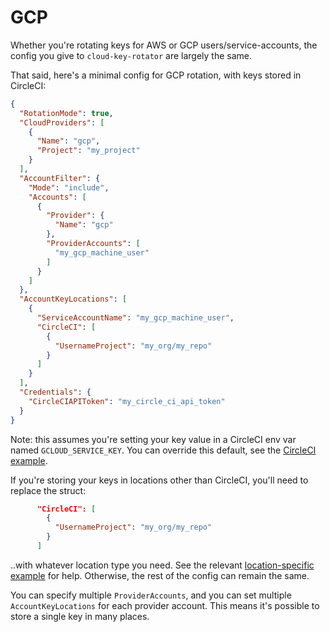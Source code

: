 # GCP

Whether you're rotating keys for AWS or GCP users/service-accounts, the config
you give to `cloud-key-rotator` are largely the same.

That said, here's a minimal config for GCP rotation, with keys stored in
CircleCI:

```json
{
  "RotationMode": true,
  "CloudProviders": [
    {
      "Name": "gcp",
      "Project": "my_project"
    }
  ],
  "AccountFilter": {
    "Mode": "include",
    "Accounts": [
      {
        "Provider": {
          "Name": "gcp"
        },
        "ProviderAccounts": [
          "my_gcp_machine_user"
        ]
      }
    ]
  },
  "AccountKeyLocations": [
    {
      "ServiceAccountName": "my_gcp_machine_user",
      "CircleCI": [
        {
          "UsernameProject": "my_org/my_repo"
        }
      ]
    }
  ],
  "Credentials": {
    "CircleCIAPIToken": "my_circle_ci_api_token"
  }
}
```

Note: this assumes you're setting your key value in a CircleCI env var
named `GCLOUD_SERVICE_KEY`. You can override this
default, see the [CircleCI example](../locations/circleci/README.md).

If you're storing your keys in locations other than CircleCI, you'll need to
replace the struct:

```json
      "CircleCI": [
        {
          "UsernameProject": "my_org/my_repo"
        }
      ]
```

..with whatever location type you need. See the relevant 
[location-specific example](..)
for help. Otherwise, the rest of the config can remain the same.

You can specify multiple `ProviderAccounts`, and you can set multiple
`AccountKeyLocations` for each provider account. This means it's possible 
to store a single key in many places.